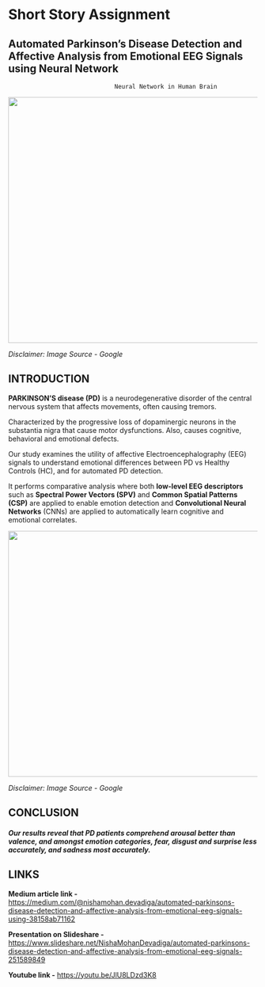 # Short Story Assignment
## Automated Parkinson’s Disease Detection and Affective Analysis from Emotional EEG Signals using Neural Network &nbsp;

                                  Neural Network in Human Brain
 
  <img src="https://media.giphy.com/media/9N2UvCx7wXLnG/giphy.gif" width="800" height="497">

*Disclaimer: Image Source - Google*

## INTRODUCTION
              
**PARKINSON’S disease (PD)** is a neurodegenerative disorder of the central nervous system that affects movements, often causing tremors. 

Characterized by the progressive loss of dopaminergic neurons in the substantia nigra that cause motor dysfunctions. Also, causes cognitive, behavioral and emotional defects.

 Our study examines the utility of affective Electroencephalography (EEG) signals to understand emotional differences between PD vs Healthy Controls (HC), and for automated PD detection.

It performs comparative analysis where both **low-level EEG descriptors** such as **Spectral Power Vectors (SPV)** and **Common Spatial Patterns (CSP)** are applied to enable emotion detection and **Convolutional Neural Networks** (CNNs) are applied to automatically learn cognitive and emotional correlates.

<img src="https://media.giphy.com/media/8ExdHaMMOeJUc/giphy.gif" width="800" height="497">  

*Disclaimer: Image Source - Google*

## CONCLUSION                                                           
        
#### *Our results reveal that PD patients comprehend arousal better than valence, and amongst emotion categories, fear, disgust and surprise less accurately, and sadness most accurately.*


## LINKS                                                           


**Medium article link -** https://medium.com/@nishamohan.devadiga/automated-parkinsons-disease-detection-and-affective-analysis-from-emotional-eeg-signals-using-38158ab71162

**Presentation on Slideshare -** https://www.slideshare.net/NishaMohanDevadiga/automated-parkinsons-disease-detection-and-affective-analysis-from-emotional-eeg-signals-251589849

**Youtube link -** https://youtu.be/JlU8LDzd3K8
